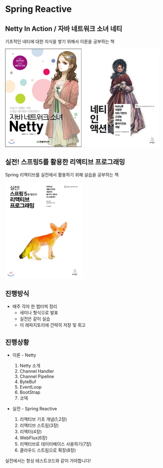 # Spring Reactive

## Netty In Action / 자바 네트워크 소녀 네티

기초적인 네티에 대한 지식을 쌓기 위해서 이론을 공부하는 책  

<div>
    <img src="assets/java_network_girl_netty.jpg" width="49%" height="20%" text-align="left">
    <img src="assets/netty-in-action.jpg" width="49%" height="20%" text-align="right">
</div>


## 실전! 스프링5를 활용한 리액티브 프로그래밍

Spring 리액티브를 실전에서 활용하기 위해 실습을 공부하는 책

<div>
    <img src="assets/spring-reactive.jpeg" text-align="center" width="50%">
</div>

## 진행방식

* 매주 각자 한 챕터씩 정리
  * 세미나 형식으로 발표
  * 실전은 같이 실습
  * 이 레파지토리에 간략히 저장 및 회고

## 진행상황

* 이론 - Netty
  1. Netty 소개
  2. Channel Handler
  3. Channel Pipeline
  4. ByteBuf
  5. EventLoop
  6. BootStrap
  7. 코덱

* 실전 - Spring Reactive
  1. 리액티브 기초 개념(1,2장)
  2. 리액티브 스트림(3장)
  3. 리액터(4장)
  4. WebFlux(6장)
  5. 리액티브로 데이터베이스 사용하기(7장)
  6. 클라우드 스트림으로 확장(8장)

실전에서는 항상 테스트코드와 같이 가야합니다!